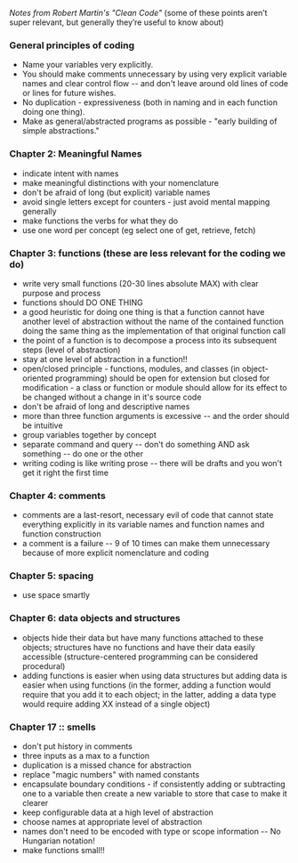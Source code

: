 _Notes from Robert Martin's "Clean Code"_
(some of these points aren’t super relevant, but generally they’re useful to know about)

### General principles of coding
- Name your variables very explicitly.
- You should make comments unnecessary by using very explicit variable names and clear control flow -- and don't leave around old lines of code or lines for future wishes.
- No duplication - expressiveness (both in naming and in each function doing one thing).
- Make as general/abstracted programs as possible - "early building of simple abstractions."

### Chapter 2: Meaningful Names
- indicate intent with names
- make meaningful distinctions with your nomenclature
- don't be afraid of long (but explicit) variable names
- avoid single letters except for counters - just avoid mental mapping generally
- make functions the verbs for what they do
- use one word per concept (eg select one of get, retrieve, fetch)

### Chapter 3: functions (these are less relevant for the coding we do)
- write very small functions (20-30 lines absolute MAX) with clear purpose and process
- functions should DO ONE THING
- a good heuristic for doing one thing is that a function cannot have another level of abstraction without the name of the contained function doing the same thing as the implementation of that original function call
- the point of a function is to decompose a process into its subsequent steps (level of abstraction)
- stay at one level of abstraction in a function!!
- open/closed principle - functions, modules, and classes (in object-oriented programming) should be open for extension but closed for modification - a class or function or module should allow for its effect to be changed without a change in it's source code
- don't be afraid of long and descriptive names
- more than three function arguments is excessive -- and the order should be intuitive
- group variables together by concept
- separate command and query -- don't do something AND ask something -- do one or the other
- writing coding is like writing prose -- there will be drafts and you won't get it right the first time

### Chapter 4: comments
- comments are a last-resort, necessary evil of code that cannot state everything explicitly in its variable names and function names and function construction
- a comment is a failure -- 9 of 10 times can make them unnecessary because of more explicit nomenclature and coding

### Chapter 5: spacing
- use space smartly

### Chapter 6: data objects and structures
- objects hide their data but have many functions attached to these objects; structures have no functions and have their data easily accessible (structure-centered programming can be considered procedural)
- adding functions is easier when using data structures but adding data is easier when using functions (in the former, adding a function would require that you add it to each object; in the latter, adding a data type would require adding XX instead of a single object)

### Chapter 17 :: smells
- don't put history in comments
- three inputs as a max to a function
- duplication is a missed chance for abstraction
- replace "magic numbers" with named constants
- encapsulate boundary conditions - if consistently adding or subtracting one to a variable then create a new variable
to store that case to make it clearer
- keep configurable data at a high level of abstraction
- choose names at appropriate level of abstraction
- names don't need to be encoded with type or scope information -- No Hungarian notation!
- make functions small!!